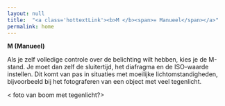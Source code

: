 ```yaml
---
layout: null
title:  "<a class='hottextLink'><b>M </b><span>= Manueel</span></a>"
permalink: home
---
```


**M (Manueel)**

Als je zelf volledige controle over de belichting wilt hebben, kies 
je de M-stand. Je moet dan zelf de sluitertijd, het diafragma en 
de ISO-waarde instellen. Dit komt van pas in situaties met 
moeilijke lichtomstandigheden, bijvoorbeeld bij het fotograferen 
van een object met veel tegenlicht.

< foto van boom met tegenlicht?>